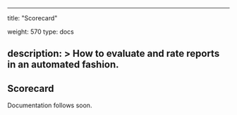 
---
title: "Scorecard"

weight: 570
type: docs

description: >
    How to evaluate and rate reports in an automated fashion.
---

## Scorecard

Documentation follows soon.

